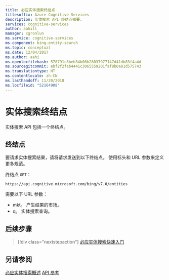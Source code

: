 ```yaml
---
title: 必应实体搜索终结点
titlesuffix: Azure Cognitive Services
description: 实体搜索 API 终结点摘要。
services: cognitive-services
author: aahill
manager: cgronlun
ms.service: cognitive-services
ms.component: bing-entity-search
ms.topic: conceptual
ms.date: 12/04/2017
ms.author: aahi
ms.openlocfilehash: 578791c8beb34b08b28037977147d41db83f4a4d
ms.sourcegitcommit: ebf2f2fab4441c3065559201faf8b0a81d575743
ms.translationtype: HT
ms.contentlocale: zh-CN
ms.lasthandoff: 11/20/2018
ms.locfileid: "52164908"
---
```

# <a name="entity-search-endpoints"></a>实体搜索终结点
实体搜索 API 包括一个终结点。

## <a name="endpoint"></a>终结点
要请求实体搜索结果，请将请求发送到以下终结点。 使用标头和 URL 参数来定义更多规范。

终结点 `GET`： 
``` 
https://api.cognitive.microsoft.com/bing/v7.0/entities
```

需要以下 URL 参数：
- mkt。 产生结果的市场。 
- q。 实体搜索查询。

## <a name="next-steps"></a>后续步骤

> [!div class="nextstepaction"]
> [必应实体搜索快速入门](quickstarts/csharp.md)

## <a name="see-also"></a>另请参阅 

[必应实体搜索概述](search-the-web.md )
[API 参考](https://docs.microsoft.com/rest/api/cognitiveservices/bing-entities-api-v7-reference)
